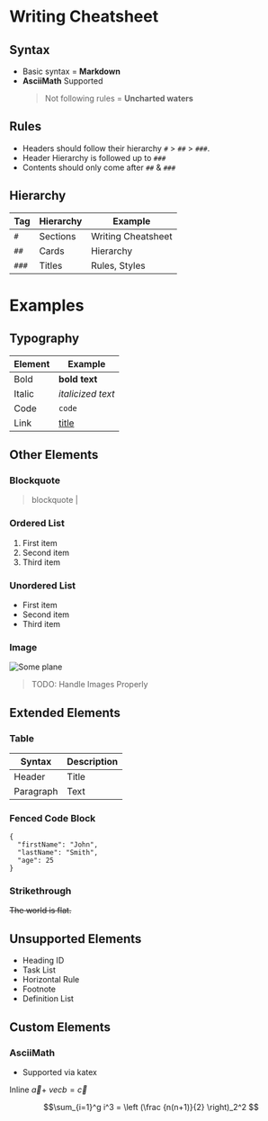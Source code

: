 # Writing Cheatsheet

## Syntax

- Basic syntax = **Markdown**
- **AsciiMath** Supported
  > Not following rules = **Uncharted waters**

## Rules

- Headers should follow their hierarchy `#` > `##` > `###`.
- Header Hierarchy is followed up to `###`
- Contents should only come after `##` & `###`

## Hierarchy

| Tag   | Hierarchy | Example            |
| ----- | --------- | ------------------ |
| `#`   | Sections  | Writing Cheatsheet |
| `##`  | Cards     | Hierarchy          |
| `###` | Titles    | Rules, Styles      |

# Examples

## Typography

| Element | Example                          |
| ------- | -------------------------------- |
| Bold    | **bold text**                    |
| Italic  | _italicized text_                |
| Code    | `code`                           |
| Link    | [title](https://www.example.com) |

## Other Elements

### Blockquote

> blockquote |

### Ordered List

1. First item
2. Second item
3. Third item

### Unordered List

- First item
- Second item
- Third item

### Image

![Some plane](https://upload.wikimedia.org/wikipedia/commons/thumb/2/28/HelloWorld.svg/320px-HelloWorld.svg.png)

> TODO: Handle Images Properly

## Extended Elements

### Table

| Syntax    | Description |
| --------- | ----------- |
| Header    | Title       |
| Paragraph | Text        |

### Fenced Code Block

```
{
  "firstName": "John",
  "lastName": "Smith",
  "age": 25
}
```

### Strikethrough

~~The world is flat.~~

## Unsupported Elements

- Heading ID
- Task List
- Horizontal Rule
- Footnote
- Definition List

## Custom Elements

### AsciiMath

- Supported via katex

Inline  $\vec a + \ vec b = \vec c$

$$\sum_{i=1}^g i^3 = \left (\frac {n(n+1)}{2} \right)_2^2 $$
